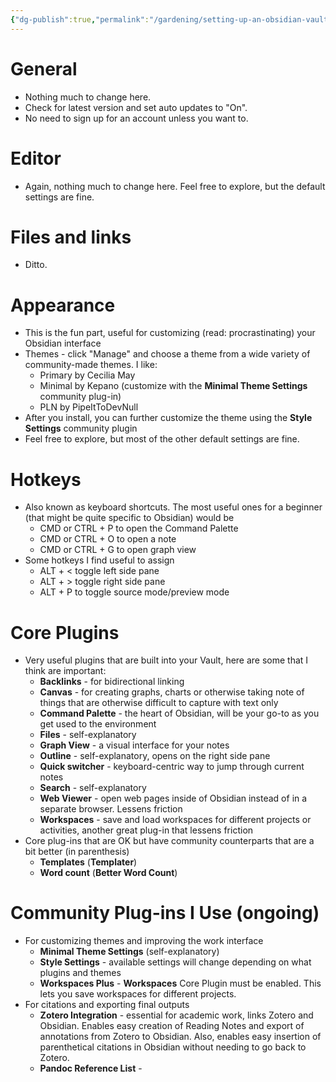 ```yaml
---
{"dg-publish":true,"permalink":"/gardening/setting-up-an-obsidian-vault-for-the-first-time/","created":"2025-05-22T07:40:48.649+08:00","updated":"2025-07-01T14:04:12.495+08:00"}
---
```


# General
- Nothing much to change here. 
- Check for latest version and set auto updates to "On". 
- No need to sign up for an account unless you want to.
# Editor
- Again, nothing much to change here. Feel free to explore, but the default settings are fine.
# Files and links
- Ditto.
# Appearance
- This is the fun part, useful for customizing (read: procrastinating) your Obsidian interface
- Themes - click "Manage" and choose a theme from a wide variety of community-made themes. I like:
	- Primary by Cecilia May
	- Minimal by Kepano (customize with the **Minimal Theme Settings** community plug-in)
	- PLN by PipeItToDevNull
- After you install, you can further customize the theme using the **Style Settings** community plugin
- Feel free to explore, but most of the other default settings are fine.
# Hotkeys
- Also known as keyboard shortcuts. The most useful ones for a beginner (that might be quite specific to Obsidian) would be
	- CMD or CTRL + P to open the Command Palette
	- CMD or CTRL + O to open a note
	- CMD or CTRL + G to open graph view
- Some hotkeys I find useful to assign
	- ALT + < toggle left side pane
	- ALT + > toggle right side pane
	- ALT + P to toggle source mode/preview mode
# Core Plugins
- Very useful plugins that are built into your Vault, here are some that I think are important:
	- **Backlinks** - for bidirectional linking
	- **Canvas** - for creating graphs, charts or otherwise taking note of things that are otherwise difficult to capture with text only
	- **Command Palette** - the heart of Obsidian, will be your go-to as you get used to the environment
	- **Files** - self-explanatory
	- **Graph View** - a visual interface for your notes
	- **Outline** - self-explanatory, opens on the right side pane
	- **Quick switcher** - keyboard-centric way to jump through current notes
	- **Search** - self-explanatory
	- **Web Viewer** - open web pages inside of Obsidian instead of in a separate browser. Lessens friction
	- **Workspaces** - save and load workspaces for different projects or activities, another great plug-in that lessens friction
- Core plug-ins that are OK but have community counterparts that are a bit better (in parenthesis)
	- **Templates** (**Templater**)
	- **Word count** (**Better Word Count**)
# Community Plug-ins I Use (ongoing)
- For customizing themes and improving the work interface
	- **Minimal Theme Settings** (self-explanatory)
	- **Style Settings** - available settings will change depending on what plugins and themes
	- **Workspaces Plus** - **Workspaces** Core Plugin must be enabled. This lets you save workspaces for different projects.
- For citations and exporting final outputs
	- **Zotero Integration** - essential for academic work, links Zotero and Obsidian. Enables easy creation of Reading Notes and export of annotations from Zotero to Obsidian. Also, enables easy insertion of parenthetical citations in Obsidian without needing to go back to Zotero.
	- **Pandoc Reference List**  - 
